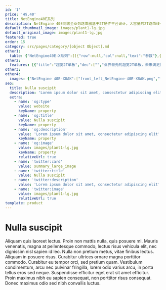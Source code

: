 ```yaml
---
id: '1'
price: '49.40'
title: NetEngine40E系列
description: NetEngine 40E高端全业务路由器基于2T硬件平台设计，大容量的2T路由线卡，成熟的广域SDN方案，可编程的NP芯片和VRP软件平台，具备高性能、低功耗、可演进等特性，领先的SRv6技术实现网络的智能连接，可应用于企业广域网核心节点、大型企业接入节点、园区互联与汇聚节点和各种大型IDC网络出口。
default_thumbnail_image: images/plant1-lg.jpg
default_original_image: images/plant1-lg.jpg
featured: true
order: 15
category: src/pages/category/[object Object].md
other1: 
  table: {"NetEngine40E-X系列":[[{"row":null,"col":null,"text":"参数"},{"row":null,"col":null,"text":"NetEngine40E-X16A/X16"},{"row":null,"col":null,"text":"NetEngine40E-X8A/X8"},{"row":null,"col":null,"text":"NetEngine40E-X3A/X3"}],[{"row":null,"col":null,"text":"交换容量"},{"row":null,"col":null,"text":"316.5 Tbps"},{"row":null,"col":null,"text":"168.8 Tbps"},{"row":null,"col":null,"text":"75.94 Tbps"}],[{"row":null,"col":null,"text":"转发性能"},{"row":null,"col":null,"text":"48,000 Mpps（X16）\n76,800 Mpps (X16A)"},{"row":null,"col":null,"text":"24,000 Mpps（X8）\n38,400 Mpps (X8A)"},{"row":null,"col":null,"text":"9,000 Mpps"}],[{"row":null,"col":null,"text":"槽位带宽"},{"row":null,"col":null,"text":"2 Tbps"},{"row":null,"col":null,"text":"2 Tbps"},{"row":null,"col":null,"text":"400 Gbps（X3A）\n240 Gbps（X3）"}],[{"row":null,"col":null,"text":"容量密度(G/U)"},{"row":null,"col":null,"text":"800"},{"row":null,"col":null,"text":"762"},{"row":null,"col":null,"text":"200（X3A）\n100（X3）"}],[{"row":null,"col":null,"text":"主控板槽位"},{"row":null,"col":null,"text":"2"},{"row":null,"col":null,"text":"2"},{"row":null,"col":null,"text":"2"}],[{"row":null,"col":null,"text":"网板槽位"},{"row":null,"col":null,"text":"4"},{"row":null,"col":null,"text":"4/3"},{"row":null,"col":null,"text":"集成"}],[{"row":null,"col":null,"text":"交换架构"},{"row":null,"col":null,"text":"3+1备份"},{"row":null,"col":null,"text":"3+1备份（X8A）\n2+1备份（X8）"},{"row":null,"col":null,"text":"1+1备份"}],[{"row":null,"col":null,"text":"处理板槽位"},{"row":null,"col":null,"text":"16"},{"row":null,"col":null,"text":"8"},{"row":null,"col":null,"text":"3"}],[{"row":null,"col":null,"text":"子卡槽位"},{"row":null,"col":null,"text":"最大64"},{"row":null,"col":null,"text":"最大32"},{"row":null,"col":null,"text":"最大12"}],[{"row":null,"col":null,"text":"外形尺寸(宽深高)"},{"row":null,"col":null,"text":"442mm×650mm×1778mm (40U)"},{"row":null,"col":null,"text":"442mm×650mm×930mm (21U)"},{"row":null,"col":null,"text":"442mm×710mm×264mm (6U)"}],[{"row":null,"col":null,"text":"典型满配功耗"},{"row":null,"col":null,"text":"9,040 W (480G)"},{"row":null,"col":null,"text":"4,770 W (480G)"},{"row":null,"col":null,"text":"1,120 W (200G)"}],[{"row":null,"col":null,"text":"满配重量"},{"row":null,"col":null,"text":"356 kg (480G)"},{"row":null,"col":null,"text":"186 kg (480G)"},{"row":null,"col":null,"text":"74.7 kg (200G)"}]],"NetEngine40E-M/F系列":[[{"row":null,"col":null,"text":"参数"},{"row":null,"col":null,"text":"NetEngine40E-M16A"},{"row":null,"col":null,"text":"NetEngine40E-M8A"},{"row":null,"col":null,"text":"NetEngine40E-M2K"},{"row":null,"col":null,"text":"NetEngine40E-M2K-B"},{"row":null,"col":null,"text":"NetEngine40E-F1A-14H24Q"}],[{"row":null,"col":null,"text":"交换容量"},{"row":null,"col":null,"text":"71.494    Tbps"},{"row":null,"col":null,"text":"71.494    Tbps"},{"row":null,"col":null,"text":"73.728    Tbps"},{"row":null,"col":null,"text":"73.728    Tbps"},{"row":null,"col":null,"text":"4    Tbps"}],[{"row":null,"col":null,"text":"转发性能"},{"row":null,"col":null,"text":"24,000    Mpps"},{"row":null,"col":null,"text":"12,000    Mpps"},{"row":null,"col":null,"text":"7965    Mpps"},{"row":null,"col":null,"text":"7965    Mpps"},{"row":null,"col":null,"text":"820    Mpps"}],[{"row":null,"col":null,"text":"槽位带宽"},{"row":null,"col":null,"text":"100    Gbps"},{"row":null,"col":null,"text":"200    Gbps"},{"row":null,"col":null,"text":"200    Gbps"},{"row":null,"col":null,"text":"200    Gbps"},{"row":null,"col":null,"text":"/"}],[{"row":null,"col":null,"text":"容量密度(G/U)"},{"row":null,"col":null,"text":"125"},{"row":null,"col":null,"text":"167"},{"row":null,"col":null,"text":"455"},{"row":null,"col":null,"text":"455"},{"row":null,"col":null,"text":"2000"}],[{"row":null,"col":null,"text":"主控板槽位"},{"row":null,"col":null,"text":"2"},{"row":null,"col":null,"text":"2"},{"row":null,"col":null,"text":"整机集成"},{"row":null,"col":null,"text":"整机集成"},{"row":null,"col":null,"text":"固定盒式"}],[{"row":null,"col":null,"text":"网板槽位"},{"row":null,"col":null,"text":"2"},{"row":null,"col":null,"text":"2"},{"row":null,"col":null,"text":"/"},{"row":null,"col":null,"text":"/"},{"row":null,"col":null,"text":"/"}],[{"row":null,"col":null,"text":"交换架构"},{"row":null,"col":null,"text":"子母卡分离，母板与交换网集成"},{"row":null,"col":null,"text":"子母卡分离，母板与交换网集成"},{"row":null,"col":null,"text":"/"},{"row":null,"col":null,"text":"/"},{"row":null,"col":null,"text":"/"}],[{"row":null,"col":null,"text":"子卡槽位"},{"row":null,"col":null,"text":"16"},{"row":null,"col":null,"text":"8"},{"row":null,"col":null,"text":"2"},{"row":null,"col":null,"text":"2"},{"row":null,"col":null,"text":"/"}],[{"row":null,"col":null,"text":"外形尺寸(宽深高)"},{"row":null,"col":null,"text":"442mm×220mm×353mm    (8U)"},{"row":null,"col":null,"text":"442mm×220mm×222mm    (DC 5U)\n            442mm×220mm×264mm (AC 6U)"},{"row":null,"col":null,"text":"442mm×220mm×88.1mm    (2U)"},{"row":null,"col":null,"text":"442mm×220mm×88.1mm    (2U)"},{"row":null,"col":null,"text":"442    mm×600 mm×44 mm (1U)"}],[{"row":"2","col":null,"text":"典型满配功耗"},{"row":null,"col":null,"text":"696    W (DC)"},{"row":null,"col":null,"text":"649    W (DC)"},{"row":null,"col":null,"text":"271    W (DC)"},{"row":null,"col":null,"text":"210    W (DC)"},{"row":"2","col":null,"text":"470 W"}],[{"row":null,"col":null,"text":"706 W (AC)"},{"row":null,"col":null,"text":"667    W (AC)"},{"row":null,"col":null,"text":"309    W (AC)"},{"row":null,"col":null,"text":"238    W (AC)"}],[{"row":"2","col":null,"text":"满配重量"},{"row":null,"col":null,"text":"32.56    kg (DC)"},{"row":null,"col":null,"text":"21.6    kg (DC)"},{"row":null,"col":null,"text":"11    kg (DC)"},{"row":null,"col":null,"text":"8    kg (DC)"},{"row":"2","col":null,"text":"11.95 kg"}],[{"row":null,"col":null,"text":"34.5 kg (AC)"},{"row":null,"col":null,"text":"26.5    kg (AC)"},{"row":null,"col":null,"text":"12.2    kg (AC)"},{"row":null,"col":null,"text":"9.2    kg (AC)"}]]}
other2:
  features: [{"title":"超宽2T单板","dec":["","业界领先的超宽2T单板，未来满足向400G端口、4T单板演进，实现大容量业务承载，满足未来带宽增长需求",""]},{"title":"领先的SDN商用能力","dec":["","基于创新的SDN架构，业界领先的MPLS网络和裸IP网络调优技术，解决网络流量负载不均、带宽利用率低，以及故障时网络拓扑重复计算，影响网络收敛效率等问题",""]},{"title":"创新的IP硬管道技术","dec":["","IP硬管道技术是华为在IP领域的一大创新，利用MPLS-TE、HQoS等技术，通过硬件资源预留方式，确保硬管道带宽不被抢占，实现类似SDH的刚性管道，为企业提供高品质的IP专线解决方案",""]}]
other3: 
other4:
  images: {"NetEngine 40E-X8AK":["front_left_NetEngine-40E-X8AK.png","front_NetEngine-40E-X8AK.png","front_right_NetEngine-40E-X8AK.png","front_top_NetEngine-40E-X8AK.png","rear_top_NetEngine-40E-X8AK.png"]}
seo:
  title: Nulla suscipit
  description: 'Lorem ipsum dolor sit amet, consectetur adipiscing elit'
  extra:
    - name: 'og:type'
      value: website
      keyName: property
    - name: 'og:title'
      value: Nulla suscipit
      keyName: property
    - name: 'og:description'
      value: 'Lorem ipsum dolor sit amet, consectetur adipiscing elit'
      keyName: property
    - name: 'og:image'
      value: images/plant1-lg.jpg
      keyName: property
      relativeUrl: true
    - name: 'twitter:card'
      value: summary_large_image
    - name: 'twitter:title'
      value: Nulla suscipit
    - name: 'twitter:description'
      value: 'Lorem ipsum dolor sit amet, consectetur adipiscing elit'
    - name: 'twitter:image'
      value: images/plant1-lg.jpg
      relativeUrl: true
template: product
---
```


# Nulla suscipit

Aliquam quis laoreet lectus. Proin non mattis nulla, quis posuere mi. Mauris venenatis, magna at pellentesque commodo, lectus risus vehicula elit, nec dignissim nisl sapien id leo. Nulla non pretium metus, vitae finibus lectus. Aliquam in posuere risus. Curabitur ultrices ornare magna porttitor commodo. Curabitur eu tempor orci, sed pretium quam. Vestibulum condimentum, arcu nec pulvinar fringilla, lorem odio varius arcu, in porta tellus eros sed neque. Suspendisse efficitur eget erat sit amet efficitur. Proin maximus nibh eu sapien consequat, non porttitor risus consequat. Donec maximus odio sed nibh convallis luctus.